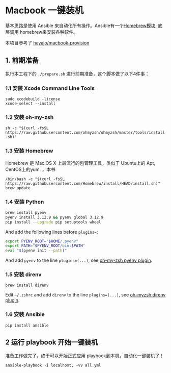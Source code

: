 # Macbook 一键装机

基本思路是使用 Ansible 来自动化所有操作。Ansible有一个[Homebrew模块](http://docs.ansible.com/ansible/homebrew_module.html), 底层调用 homebrew来安装各种软件。

本项目参考了 [hayajo/macbook-provision](https://github.com/hayajo/macbook-provision)


## 1. 前期准备

执行本工程下的 `./prepare.sh` 进行前期准备，这个脚本做了以下4件事：

### 1.1 安装 Xcode Command Line Tools

    sudo xcodebuild -license
    xcode-select --install

### 1.2 安装 oh-my-zsh

`sh -c "$(curl -fsSL https://raw.githubusercontent.com/ohmyzsh/ohmyzsh/master/tools/install.sh)"`


### 1.3 安装 Homebrew

Homebrew 是 Mac OS X 上最流行的包管理工具，类似于 Ubuntu上的 Apt, CentOS上的yum. ，本书

    /bin/bash -c "$(curl -fsSL https://raw.githubusercontent.com/Homebrew/install/HEAD/install.sh)"
    brew update


### 1.4 安装 Python

```bash
brew install pyenv
pyenv install 3.12.9 && pyenv global 3.12.9
pip install --upgrade pip setuptools wheel
```

And add the following lines before `plugins=`:

```bash
export PYENV_ROOT="$HOME/.pyenv"
export PATH="$PYENV_ROOT/bin:$PATH"
eval "$(pyenv init --path)"
```

And add `pyenv` to the line `plugins=(...)`, see [oh-my-zsh pyenv plugin](https://github.com/ohmyzsh/ohmyzsh/tree/master/plugins/pyenv).


### 1.5 安装 direnv

`brew install direnv`

Edit `~/.zshrc` and add `direnv` to the line `plugins=(...)`, see [oh-myzsh direnv plugin](https://github.com/ohmyzsh/ohmyzsh/tree/master/plugins/direnv).


### 1.6 安装 Ansible

    pip install ansible

## 2 运行 playbook 开始一键装机

准备工作做完了，终于可以开始正式应用 playbook到本机，自动化一键装机了！

    ansible-playbook -i localhost, -vv all.yml
